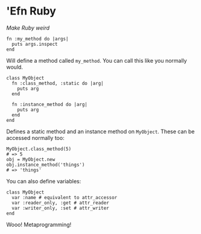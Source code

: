 # 'Efn Ruby

_Make Ruby weird_

    fn :my_method do |args|
      puts args.inspect
    end

Will define a method called `my_method`. You can call this like you normally would.

    class MyObject
      fn :class_method, :static do |arg|
        puts arg
      end
      
      fn :instance_method do |arg|
        puts arg
      end
    end
    
Defines a static method and an instance method on `MyObject`. These can be accessed normally too:

    MyObject.class_method(5)
    # => 5
    obj = MyObject.new
    obj.instance_method('things')
    # => 'things'

You can also define variables:

    class MyObject
      var :name # equivalent to attr_accessor
      var :reader_only, :get # attr_reader
      var :writer_only, :set # attr_writer
    end
    
Wooo! Metaprogramming!
        